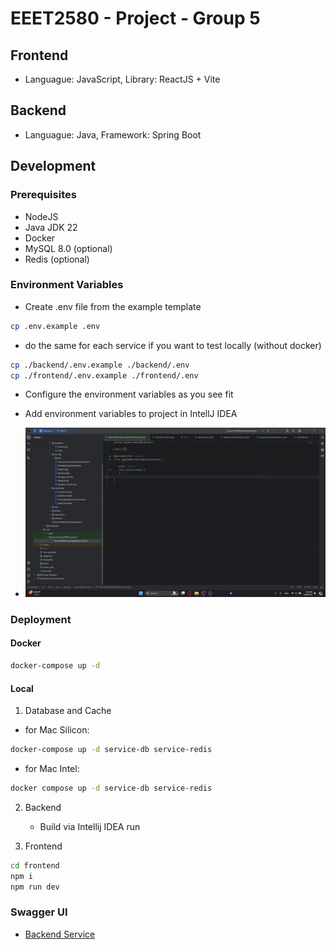 # EEET2580 - Project - Group 5

## Frontend

- Languague: JavaScript, Library: ReactJS + Vite

## Backend

- Languague: Java, Framework: Spring Boot

## Development

### Prerequisites

- NodeJS
- Java JDK 22
- Docker
- MySQL 8.0 (optional)
- Redis (optional)

### Environment Variables

- Create .env file from the example template

```bash
cp .env.example .env
```

- do the same for each service if you want to test locally (without docker)

```bash
cp ./backend/.env.example ./backend/.env
cp ./frontend/.env.example ./frontend/.env
```

- Configure the environment variables as you see fit

- Add environment variables to project in IntellJ IDEA
- ![Add environment variables](./Guide-GIFs/Add-environment-variable-backend.gif)


### Deployment

#### Docker

```bash
docker-compose up -d
```

#### Local

1. Database and Cache

- for Mac Silicon:

```bash
docker-compose up -d service-db service-redis
```

- for Mac Intel:

```bash
docker compose up -d service-db service-redis
```

2. Backend

   - Build via Intellij IDEA run

3. Frontend

```bash
cd frontend
npm i
npm run dev
```

### Swagger UI

- [Backend Service](http://localhost:8080/swagger-ui/index.html)
